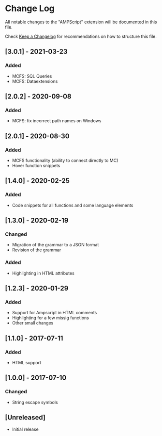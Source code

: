 # Change Log
All notable changes to the "AMPScript" extension will be documented in this file.

Check [Keep a Changelog](http://keepachangelog.com/) for recommendations on how to structure this file.

## [3.0.1] - 2021-03-23
### Added
- MCFS: SQL Queries
- MCFS: Dataextensions

## [2.0.2] - 2020-09-08
### Added
- MCFS: fix incorrect path names on Windows

## [2.0.1] - 2020-08-30
### Added
- MCFS functionality (ability to connect directly to MC)
- Hover function snippets

## [1.4.0] - 2020-02-25
### Added
- Code snippets for all functions and some language elements 

## [1.3.0] - 2020-02-19
### Changed
- Migration of the grammar to a JSON format
- Revision of the grammar
### Added
- Highlighting in HTML attributes 

## [1.2.3] - 2020-01-29
### Added
- Support for Ampscript in HTML comments
- Highlighting for a few missig functions
- Other small changes

## [1.1.0] - 2017-07-11
### Added
- HTML support

## [1.0.0] - 2017-07-10
### Changed
- String escape symbols

## [Unreleased]
- Initial release